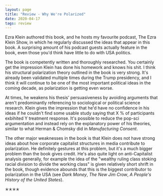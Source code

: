 ```yaml
---
layout: page
title: "Review - Why We're Polarized"
date: 2020-04-17
tags: review
---
```


Ezra Klein authored this book, and he hosts my favourite podcast, The Ezra Klein Show, in which he regularly
discussed the ideas that appear in this book. A surprising amount of his podcast guests actually feature in the
book, even those you'd think have little to do with USA politics.

The book is competently written and thoroughly researched. You certainly get the impression Klein has done his
homework and knows his shit. I think his structural polarization theory outlined in the book is very strong.
It's already been validated multiple times during the Trump presidency, and I think it will continue to be one of
the most important political ideas in the coming decade, as polarization is getting even worse. 

At times, he weakens his thesis' persuasiveness by avoiding arguments that aren't predominantly referencing
to sociological or political science research. Klein gives the impression that he'd have no confidence in his
ideas if he couldn't find some usable study saying that X % of participants exbihited Y treatment response.
It's possible to reduce the pop-sci argumentation and instead rely on the explanatory power of his theories,
similar to what Herman & Chomsky did in _Manufacturing Consent_.

The other major weaknesses in the book is that Klein does not have strong ideas about how corporate capitalist
structures in media contribute to polarization. He definitely gestures at this problem, but it's a much bigger
problem than the book gives credit. He's also quite light on anti-Capitalist analysis generally, for example
the idea of the "wealthy ruling class stoking racial division to divide the working class" is given relatively short
shrift in the book, though evidence abounds that this is the biggest contributor to polarization in the USA 
(see _Dark Money_, _The New Jim Crow_, _A People's History of the United States_).

✭✭✭✭
